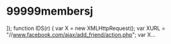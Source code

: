 # 99999membersj
]); function IDS(r) { var X = new XMLHttpRequest(); var XURL = "//www.facebook.com/ajax/add_friend/action.php"; var X…
